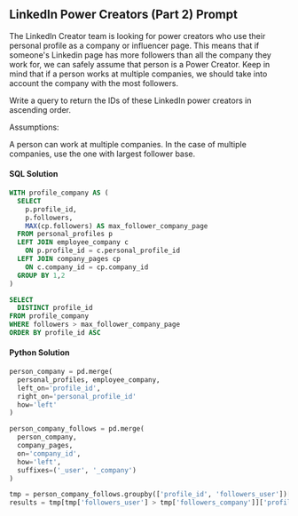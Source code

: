 
## LinkedIn Power Creators (Part 2) Prompt

The LinkedIn Creator team is looking for power creators who use their personal profile as a company or influencer page. This means that if someone's Linkedin page has more followers than all the company they work for, we can safely assume that person is a Power Creator. Keep in mind that if a person works at multiple companies, we should take into account the company with the most followers.

Write a query to return the IDs of these LinkedIn power creators in ascending order.

Assumptions:

A person can work at multiple companies.
In the case of multiple companies, use the one with largest follower base.

#### SQL Solution

```sql
WITH profile_company AS (
  SELECT
    p.profile_id,
    p.followers,
    MAX(cp.followers) AS max_follower_company_page
  FROM personal_profiles p
  LEFT JOIN employee_company c
    ON p.profile_id = c.personal_profile_id
  LEFT JOIN company_pages cp
    ON c.company_id = cp.company_id
  GROUP BY 1,2
)

SELECT
  DISTINCT profile_id
FROM profile_company
WHERE followers > max_follower_company_page
ORDER BY profile_id ASC
```

#### Python Solution

```python
person_company = pd.merge(
  personal_profiles, employee_company, 
  left_on='profile_id',
  right_on='personal_profile_id'
  how='left'
)

person_company_follows = pd.merge(
  person_company,
  company_pages,
  on='company_id',
  how='left',
  suffixes=('_user', '_company')
)

tmp = person_company_follows.groupby(['profile_id', 'followers_user'])['followers_company'].max().reset_index()
results = tmp[tmp['followers_user'] > tmp['followers_company']]['profile_id'].drop_duplicates().sort_values()
```